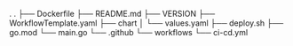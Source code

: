 .
.
├── Dockerfile
├── README.md
├── VERSION
├── WorkflowTemplate.yaml
├── chart
│   └── values.yaml
├── deploy.sh
├── go.mod
└── main.go
└── .github
    └── workflows
        └── ci-cd.yml
